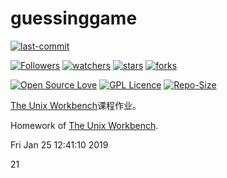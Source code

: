 # guessinggame

[![last-commit](https://img.shields.io/github/last-commit/HollowMan6/Guessing-Game)](../../graphs/commit-activity)

[![Followers](https://img.shields.io/github/followers/HollowMan6?style=social)](https://github.com/HollowMan6?tab=followers)
[![watchers](https://img.shields.io/github/watchers/HollowMan6/Guessing-Game?style=social)](../../watchers)
[![stars](https://img.shields.io/github/stars/HollowMan6/Guessing-Game?style=social)](../../stargazers)
[![forks](https://img.shields.io/github/forks/HollowMan6/Guessing-Game?style=social)](../../network/members)

[![Open Source Love](https://img.shields.io/badge/-%E2%9D%A4%20Open%20Source-Green?style=flat-square&logo=Github&logoColor=white&link=https://hollowman6.github.io/fund.html)](https://hollowman6.github.io/fund.html)
[![GPL Licence](https://img.shields.io/badge/license-GPL-blue)](https://opensource.org/licenses/GPL-3.0/)
[![Repo-Size](https://img.shields.io/github/repo-size/HollowMan6/Guessing-Game.svg)](../../archive/master.zip)

[The Unix Workbench](https://www.coursera.org/learn/unix)课程作业。

Homework of [The Unix Workbench](https://www.coursera.org/learn/unix).

Fri Jan 25 12:41:10 2019
  

21
